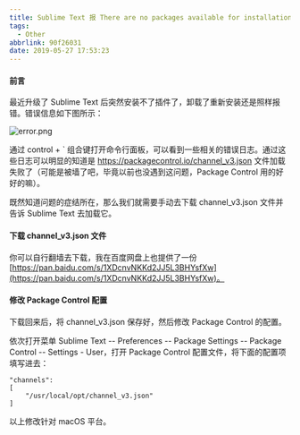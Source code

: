 ```yaml
---
title: Sublime Text 报 There are no packages available for installation 错误
tags:
  - Other
abbrlink: 90f26031
date: 2019-05-27 17:53:23
---
```


#### 前言

最近升级了 Sublime Text 后突然安装不了插件了，卸载了重新安装还是照样报错。错误信息如下图所示：

![error.png](/images/201905/sublime-package-control.png)

通过 control + &#96; 组合键打开命令行面板，可以看到一些相关的错误日志。通过这些日志可以明显的知道是 https://packagecontrol.io/channel_v3.json 文件加载失败了（可能是被墙了吧，毕竟以前也没遇到这问题，Package Control 用的好好的嘛）。

既然知道问题的症结所在，那么我们就需要手动去下载 channel_v3.json 文件并告诉 Sublime Text 去加载它。

#### 下载 channel_v3.json 文件

你可以自行翻墙去下载，我在百度网盘上也提供了一份 [https://pan.baidu.com/s/1XDcnvNKKd2JJ5L3BHYsfXw](https://pan.baidu.com/s/1XDcnvNKKd2JJ5L3BHYsfXw)。

#### 修改 Package Control 配置

下载回来后，将 channel_v3.json 保存好，然后修改 Package Control 的配置。

依次打开菜单 Sublime Text -- Preferences -- Package Settings -- Package Control -- Settings - User，打开 Package Control 配置文件，将下面的配置项填写进去：

```
"channels":
[
	"/usr/local/opt/channel_v3.json"
]
```

以上修改针对 macOS 平台。